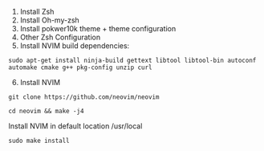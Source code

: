 1. Install Zsh
2. Install Oh-my-zsh 
3. Install pokwer10k theme + theme configuration
4. Other Zsh Configuration 
5. Install NVIM build dependencies:  
```console
sudo apt-get install ninja-build gettext libtool libtool-bin autoconf automake cmake g++ pkg-config unzip curl
```
6. Install NVIM 
```console
git clone https://github.com/neovim/neovim
```
```console
cd neovim && make -j4
```
Install NVIM in default location /usr/local
```console
sudo make install
```
